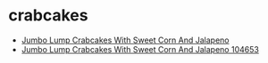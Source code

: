 # crabcakes

 * [Jumbo Lump Crabcakes With Sweet Corn And Jalapeno](../../index/j/jumbo-lump-crabcakes-with-sweet-corn-and-jalapeno-104653.json)
 * [Jumbo Lump Crabcakes With Sweet Corn And Jalapeno 104653](../../index/j/jumbo-lump-crabcakes-with-sweet-corn-and-jalapeno-104653.json)
